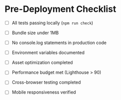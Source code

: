 # Pre-Deployment Checklist

- [ ] All tests passing locally (`npm run check`)
- [ ] Bundle size under 1MB
- [ ] No console.log statements in production code
- [ ] Environment variables documented
- [ ] Asset optimization completed
- [ ] Performance budget met (Lighthouse > 90)
- [ ] Cross-browser testing completed
- [ ] Mobile responsiveness verified
